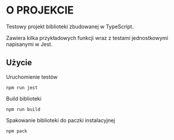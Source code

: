 # O PROJEKCIE

Testowy projekt biblioteki zbudowanej w TypeScript.

Zawiera kilka przykładowych funkcji wraz z testami jednostkowymi napisanymi w Jest.

## Użycie

Uruchomienie testów

```
npm run jest
```

Build biblioteki

```
npm run build
```

Spakowanie biblioteki do paczki instalacyjnej

```
npm pack
```
